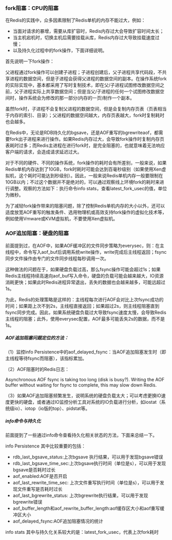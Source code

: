 ### fork阻塞：CPU的阻塞
在Redis的实践中，众多因素限制了Redis单机的内存不能过大，例如：

* 当面对请求的暴增，需要从库扩容时，Redis内存过大会导致扩容时间太长；
* 当主机宕机时，切换主机后需要挂载从库，Redis内存过大导致挂载速度过慢；
* 以及持久化过程中的fork操作，下面详细说明。


首先说明一下fork操作：

父进程通过fork操作可以创建子进程；子进程创建后，父子进程共享代码段，不共享进程的数据空间，但是子进程会获得父进程的数据空间的副本。在操作系统fork的实际实现中，基本都采用了写时复制技术，即在父/子进程试图修改数据空间之前，父子进程实际上共享数据空间；但是当父/子进程的任何一个试图修改数据空间时，操作系统会为修改的那一部分(内存的一页)制作一个副本。

虽然fork时，子进程不会复制父进程的数据空间，但是会复制内存页表（页表相当于内存的索引、目录）；父进程的数据空间越大，内存页表越大，fork时复制耗时也会越多。

在Redis中，无论是RDB持久化的bgsave，还是AOF重写的bgrewriteaof，都需要fork出子进程来进行操作。如果Redis内存过大，会导致fork操作时复制内存页表耗时过多；而Redis主进程在进行fork时，是完全阻塞的，也就意味着无法响应客户端的请求，会造成请求延迟过大。

对于不同的硬件、不同的操作系统，fork操作的耗时会有所差别，一般来说，如果Redis单机内存达到了10GB，fork时耗时可能会达到百毫秒级别（如果使用Xen虚拟机，这个耗时可能达到秒级别）。因此，一般来说Redis单机内存一般要限制在10GB以内；不过这个数据并不是绝对的，可以通过观察线上环境fork的耗时来进行调整。观察的方法如下：执行命令info stats，查看latest_fork_usec的值，单位为微秒。

为了减轻fork操作带来的阻塞问题，除了控制Redis单机内存的大小以外，还可以适度放宽AOF重写的触发条件、选用物理机或高效支持fork操作的虚拟化技术等，例如使用Vmware或KVM虚拟机，不要使用Xen虚拟机。

### AOF追加阻塞：硬盘的阻塞
前面提到过，在AOF中，如果AOF缓冲区的文件同步策略为everysec，则：在主线程中，命令写入aof_buf后调用系统write操作，write完成后主线程返回；fsync同步文件操作由专门的文件同步线程每秒调用一次。

这种做法的问题在于，如果硬盘负载过高，那么fsync操作可能会超过1s；如果Redis主线程持续高速向aof_buf写入命令，硬盘的负载可能会越来越大，IO资源消耗更快；如果此时Redis进程异常退出，丢失的数据也会越来越多，可能远超过1s。

为此，Redis的处理策略是这样的：主线程每次进行AOF会对比上次fsync成功的时间；如果距上次不到2s，主线程直接返回；如果超过2s，则主线程阻塞直到fsync同步完成。因此，如果系统硬盘负载过大导致fsync速度太慢，会导致Redis主线程的阻塞；此外，使用everysec配置，AOF最多可能丢失2s的数据，而不是1s。


##### AOF追加阻塞问题定位的方法：

（1）监控info Persistence中的aof_delayed_fsync：当AOF追加阻塞发生时（即主线程等待fsync而阻塞），该指标累加。

（2）AOF阻塞时的Redis日志：

Asynchronous AOF fsync is taking too long (disk is busy?). Writing the AOF buffer without waiting for fsync to complete, this may slow down Redis.

（3）如果AOF追加阻塞频繁发生，说明系统的硬盘负载太大；可以考虑更换IO速度更快的硬盘，或者通过IO监控分析工具对系统的IO负载进行分析，如iostat（系统级io）、iotop（io版的top）、pidstat等。

##### info命令与持久化
前面提到了一些通过info命令查看持久化相关状态的方法，下面来总结一下。

info Persistence
其中比较重要的包括：

* rdb_last_bgsave_status:上次bgsave 执行结果，可以用于发现bgsave错误
* rdb_last_bgsave_time_sec:上次bgsave执行时间（单位是s），可以用于发现bgsave是否耗时过长
* aof_enabled:AOF是否开启
* aof_last_rewrite_time_sec: 上次文件重写执行时间（单位是s），可以用于发现文件重写是否耗时过长
* aof_last_bgrewrite_status: 上次bgrewrite执行结果，可以用于发现bgrewrite错误
* aof_buffer_length和aof_rewrite_buffer_length:aof缓存区大小和aof重写缓冲区大小
* aof_delayed_fsync:AOF追加阻塞情况的统计

info stats
其中与持久化关系较大的是：latest_fork_usec，代表上次fork耗时
